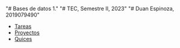 "# Bases de datos 1." 
"# TEC, Semestre II, 2023"
"# Duan Espinoza, 2019079490"  

- [Tareas](tareas/README.md)
- [Proyectos](proyectos/README.md)
- [Quices](quices/README.md)